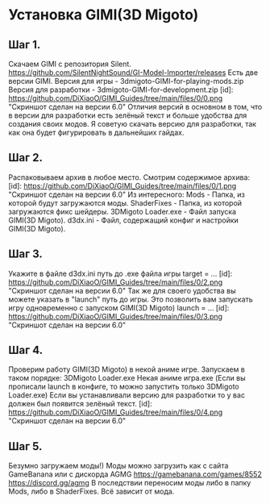 Установка GIMI(3D Migoto)
========================
Шаг 1.
-------------------------
Скачаем GIMI с репозитория Silent.
https://github.com/SilentNightSound/GI-Model-Importer/releases
Есть две версии GIMI.
Версия для игры - 3dmigoto-GIMI-for-playing-mods.zip
Версия для разработки - 3dmigoto-GIMI-for-development.zip
[id]: https://github.com/DiXiaoO/GIMI_Guides/tree/main/files/0/0.png "Скриншот сделан на версии 6.0"
Отличия версий в основном в том, что в версии для разработки есть зелёный текст и больше удобства для создания своих модов.
Я советую скачать версию для разработки, так как она будет фигурировать в дальнейших гайдах.

Шаг 2.
-------------------------
Распаковываем архив в любое место.
Смотрим содержимое архива:
[id]: https://github.com/DiXiaoO/GIMI_Guides/tree/main/files/0/1.png "Скриншот сделан на версии 6.0"
Из интересного:
Mods - Папка, из которой будут загружаются моды.
ShaderFixes - Папка, из которой загружаются фикс шейдеры.
3DMigoto Loader.exe - Файл запуска GIMI(3D Migoto).
d3dx.ini - Файл, содержащий конфиг и настройки GIMI(3D Migoto).

Шаг 3.
-------------------------
Укажите в файле d3dx.ini путь до .exe файла игры
target = ...
[id]: https://github.com/DiXiaoO/GIMI_Guides/tree/main/files/0/2.png "Скриншот сделан на версии 6.0"
Так же для своего удобства вы можете указать в "launch" путь до игры. Это позволить вам запускать игру одновременно с запуском GIMI(3D Migoto)
launch = ...
[id]: https://github.com/DiXiaoO/GIMI_Guides/tree/main/files/0/3.png "Скриншот сделан на версии 6.0"

Шаг 4.
-------------------------
Проверим работу GIMI(3D Migoto) в некой аниме игре.
Запускаем в таком порядке:
3DMigoto Loader.exe
Некая аниме игра.exe
(Если вы прописали launch в конфиге, то можно запустить только 3DMigoto Loader.exe)
Если вы устанавливали версию для разработки то у вас должен был появится зелёный текст.
[id]: https://github.com/DiXiaoO/GIMI_Guides/tree/main/files/0/4.png "Скриншот сделан на версии 6.0"

Шаг 5.
-------------------------
Безумно загружаем моды!)
Моды можно загрузить как с сайта GameBanana или с дискорда AGMG
https://gamebanana.com/games/8552
https://discord.gg/agmg
В последствии переносим моды либо в папку Mods, либо в ShaderFixes. Всё зависит от мода.